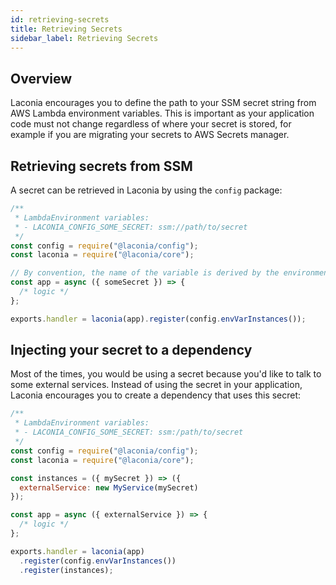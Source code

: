 ```yaml
---
id: retrieving-secrets
title: Retrieving Secrets
sidebar_label: Retrieving Secrets
---
```


## Overview

Laconia encourages you to define the path to your SSM secret string from AWS
Lambda environment variables. This is important as your application code must
not change regardless of where your secret is stored, for example if you are
migrating your secrets to AWS Secrets manager.

## Retrieving secrets from SSM

A secret can be retrieved in Laconia by using the `config` package:

```js
/**
 * LambdaEnvironment variables:
 * - LACONIA_CONFIG_SOME_SECRET: ssm://path/to/secret
 */
const config = require("@laconia/config");
const laconia = require("@laconia/core");

// By convention, the name of the variable is derived by the environment variable name
const app = async ({ someSecret }) => {
  /* logic */
};

exports.handler = laconia(app).register(config.envVarInstances());
```

## Injecting your secret to a dependency

Most of the times, you would be using a secret because you'd like to talk to
some external services. Instead of using the secret in your application, Laconia
encourages you to create a dependency that uses this secret:

```js
/**
 * LambdaEnvironment variables:
 * - LACONIA_CONFIG_SOME_SECRET: ssm:/path/to/secret
 */
const config = require("@laconia/config");
const laconia = require("@laconia/core");

const instances = ({ mySecret }) => ({
  externalService: new MyService(mySecret)
});

const app = async ({ externalService }) => {
  /* logic */
};

exports.handler = laconia(app)
  .register(config.envVarInstances())
  .register(instances);
```
